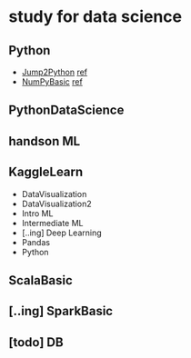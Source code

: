 # study for data science
## Python
* [Jump2Python](https://github.com/data-droid/study/tree/master/Python/Jump2Python) [ref](https://wikidocs.net/book/1)
* [NumPyBasic](https://github.com/data-droid/study/blob/master/Python/NumPyBasic.ipynb) [ref](www.DataCamp.com)
## PythonDataScience
## handson ML
## KaggleLearn
* DataVisualization
* DataVisualization2
* Intro ML
* Intermediate ML
* [..ing] Deep Learning
* Pandas
* Python
## ScalaBasic
## [..ing] SparkBasic
## [todo] DB
